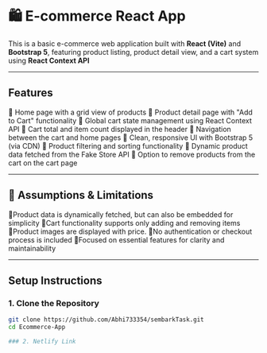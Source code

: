 # 🛍️ E-commerce React App

This is a basic e-commerce web application built with **React (Vite)** and **Bootstrap 5**, featuring product listing, product detail view, and a cart system using **React Context API**

---

##  Features

🔹 Home page with a grid view of products
🔹 Product detail page with "Add to Cart" functionality
🔹 Global cart state management using React Context API
🔹 Cart total and item count displayed in the header
🔹 Navigation between the cart and home pages
🔹 Clean, responsive UI with Bootstrap 5 (via CDN)
🔹 Product filtering and sorting functionality
🔹 Dynamic product data fetched from the Fake Store API
🔹 Option to remove products from the cart on the cart page

---

## 🧩 Assumptions & Limitations

🔹Product data is dynamically fetched, but can also be embedded for simplicity
🔹Cart functionality supports only adding and removing items
🔹Product images are displayed with price.
🔹No authentication or checkout process is included
🔹Focused on essential features for clarity and maintainability

---

##  Setup Instructions

### 1. Clone the Repository

```bash
git clone https://github.com/Abhi733354/sembarkTask.git
cd Ecommerce-App

### 2. Netlify Link

